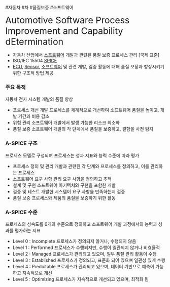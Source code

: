 #자동차 #차 #품질보증 #소프트웨어

<span style="font-size: 28px;">Automotive Software Process Improvement and Capability dEtermination</span>

- 자동차 산업에서 [소프트웨어](소프트웨어.md) 개발과 관련된 품질 보증 프로세스 관리 [국제 표준]
- ISO/IEC 15504 [SPICE](SPICE.md)
- [ECU](ECU.md), [Sensor](Sensor.md), [소프트웨어](소프트웨어.md) 및 관련 개발, 검증 활동에 대해  품질 보장과 향상시키기 위한 구조적 방법 제공

### 주요 목적
자동차 전자 시스템 개발의 품질 향상
- 프로세스 개선
	개발 프로세스를 체계적으로 개선하여 소프트웨어 품질을 높이고, 개발 기간과 비용 감소
- 위험 관리
	소프트웨어 개발에서 발생 가능한 리스크 최소화
- 품질 보증
	 소프트웨어 개발의 각 단계에서 품질을 보증하고, 결함을 사전 탐지

### A-SPICE 구조
프로세스 모델로 구성되며 프로세스는 성과 지표와 능력 수준에 따라 평가
- 프로세스 정의 및 관리
	개발과 관련된 각 단계와 프로세스를 정의하고, 이를 관리하는 프로세스
- 소프트웨어 요구 사항 관리
	요구 사항을 정의하고 추적
- 설계 및 구현
	소프트웨어 아키텍처와 구현을 포함한 개발
- 검증 및 테스트
	 개발한 시스템이 요구 사항을 만족하는지 검증
- 품질 보증
	프로세스와 제품의 품질을 보증하기 위한 활동

### A-SPICE 수준
프로세스의 성숙도를 6개의 수준으로 정의하고 소프트웨어 개발 과정에서의 능력과 성과를 평가하는 지표
- Level 0 : Incomplete
	 프로세스가 정의되지 않거나, 수행되지 않음
- Level 1 : Performed
	프로세스가 수행되지만, 수행이 일관되지 않거나 비효율적
- Level 2 : Managed
	프로세스가 관리되고 있으며, 일부 품질 관리 활동이 수행
- Level 3 : Established
	프로세스가 정의되고, 표준화 되어 있으며 일관성 있게 수행
- Level 4 : Predictable
	프로세스가 관리되고 있으며, 데이터 기반으로 예측이 가능하고 지속적으로 개선
- Level 5 : Optimizing
	프로세스가 지속적으로 개선되고 있으며, 최적화 됨
